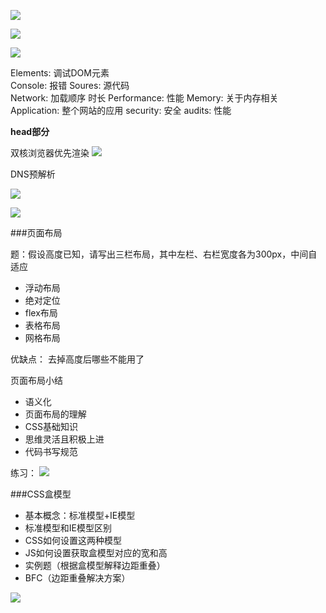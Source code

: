 ![](https://upload-images.jianshu.io/upload_images/9249356-3082b834a855416e.png?imageMogr2/auto-orient/strip%7CimageView2/2/w/1240)

![](https://upload-images.jianshu.io/upload_images/9249356-636586d895ce013e.png?imageMogr2/auto-orient/strip%7CimageView2/2/w/1240)

![](https://upload-images.jianshu.io/upload_images/9249356-15450d308da8defb.png?imageMogr2/auto-orient/strip%7CimageView2/2/w/1240)

Elements: 调试DOM元素   
Console:    报错
Soures: 源代码  
Network:    加载顺序 时长
Performance: 性能
Memory: 关于内存相关    
Application:    整个网站的应用
security: 安全
audits: 性能

**head部分**

双核浏览器优先渲染
![](https://upload-images.jianshu.io/upload_images/9249356-38a42469023e5de3.png?imageMogr2/auto-orient/strip%7CimageView2/2/w/1240)

DNS预解析

![](https://upload-images.jianshu.io/upload_images/9249356-c4170275d1dd017d.png?imageMogr2/auto-orient/strip%7CimageView2/2/w/1240)

![](https://upload-images.jianshu.io/upload_images/9249356-ce93be551b4f2f47.png?imageMogr2/auto-orient/strip%7CimageView2/2/w/1240)

###页面布局

题：假设高度已知，请写出三栏布局，其中左栏、右栏宽度各为300px，中间自适应

- 浮动布局
- 绝对定位
- flex布局
- 表格布局
- 网格布局

优缺点：
去掉高度后哪些不能用了

页面布局小结
- 语义化
- 页面布局的理解
- CSS基础知识
- 思维灵活且积极上进
- 代码书写规范

练习：
![](https://upload-images.jianshu.io/upload_images/9249356-920a691c589b94b9.png?imageMogr2/auto-orient/strip%7CimageView2/2/w/1240)

###CSS盒模型
- 基本概念：标准模型+IE模型
- 标准模型和IE模型区别
- CSS如何设置这两种模型
- JS如何设置获取盒模型对应的宽和高
- 实例题（根据盒模型解释边距重叠）
- BFC（边距重叠解决方案）


![](https://upload-images.jianshu.io/upload_images/9249356-73d9a1157800a237.png?imageMogr2/auto-orient/strip%7CimageView2/2/w/1240)